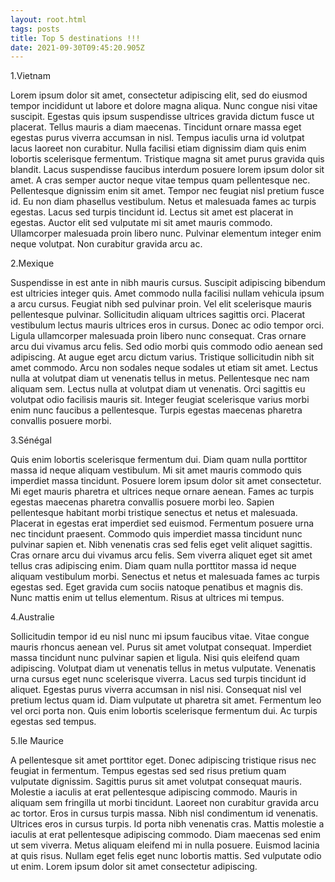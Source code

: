 ```yaml
---
layout: root.html
tags: posts
title: Top 5 destinations !!!
date: 2021-09-30T09:45:20.905Z
---
```

1.Vietnam

Lorem ipsum dolor sit amet, consectetur adipiscing elit, sed do eiusmod tempor incididunt ut labore et dolore magna aliqua. Nunc congue nisi vitae suscipit. Egestas quis ipsum suspendisse ultrices gravida dictum fusce ut placerat. Tellus mauris a diam maecenas. Tincidunt ornare massa eget egestas purus viverra accumsan in nisl. Tempus iaculis urna id volutpat lacus laoreet non curabitur. Nulla facilisi etiam dignissim diam quis enim lobortis scelerisque fermentum. Tristique magna sit amet purus gravida quis blandit. Lacus suspendisse faucibus interdum posuere lorem ipsum dolor sit amet. A cras semper auctor neque vitae tempus quam pellentesque nec. Pellentesque dignissim enim sit amet. Tempor nec feugiat nisl pretium fusce id. Eu non diam phasellus vestibulum. Netus et malesuada fames ac turpis egestas. Lacus sed turpis tincidunt id. Lectus sit amet est placerat in egestas. Auctor elit sed vulputate mi sit amet mauris commodo. Ullamcorper malesuada proin libero nunc. Pulvinar elementum integer enim neque volutpat. Non curabitur gravida arcu ac.



  2.Mexique

Suspendisse in est ante in nibh mauris cursus. Suscipit adipiscing bibendum est ultricies integer quis. Amet commodo nulla facilisi nullam vehicula ipsum a arcu cursus. Feugiat nibh sed pulvinar proin. Vel elit scelerisque mauris pellentesque pulvinar. Sollicitudin aliquam ultrices sagittis orci. Placerat vestibulum lectus mauris ultrices eros in cursus. Donec ac odio tempor orci. Ligula ullamcorper malesuada proin libero nunc consequat. Cras ornare arcu dui vivamus arcu felis. Sed odio morbi quis commodo odio aenean sed adipiscing. At augue eget arcu dictum varius. Tristique sollicitudin nibh sit amet commodo. Arcu non sodales neque sodales ut etiam sit amet. Lectus nulla at volutpat diam ut venenatis tellus in metus. Pellentesque nec nam aliquam sem. Lectus nulla at volutpat diam ut venenatis. Orci sagittis eu volutpat odio facilisis mauris sit. Integer feugiat scelerisque varius morbi enim nunc faucibus a pellentesque. Turpis egestas maecenas pharetra convallis posuere morbi.



3.Sénégal

Quis enim lobortis scelerisque fermentum dui. Diam quam nulla porttitor massa id neque aliquam vestibulum. Mi sit amet mauris commodo quis imperdiet massa tincidunt. Posuere lorem ipsum dolor sit amet consectetur. Mi eget mauris pharetra et ultrices neque ornare aenean. Fames ac turpis egestas maecenas pharetra convallis posuere morbi leo. Sapien pellentesque habitant morbi tristique senectus et netus et malesuada. Placerat in egestas erat imperdiet sed euismod. Fermentum posuere urna nec tincidunt praesent. Commodo quis imperdiet massa tincidunt nunc pulvinar sapien et. Nibh venenatis cras sed felis eget velit aliquet sagittis. Cras ornare arcu dui vivamus arcu felis. Sem viverra aliquet eget sit amet tellus cras adipiscing enim. Diam quam nulla porttitor massa id neque aliquam vestibulum morbi. Senectus et netus et malesuada fames ac turpis egestas sed. Eget gravida cum sociis natoque penatibus et magnis dis. Nunc mattis enim ut tellus elementum. Risus at ultrices mi tempus.



4.Australie

Sollicitudin tempor id eu nisl nunc mi ipsum faucibus vitae. Vitae congue mauris rhoncus aenean vel. Purus sit amet volutpat consequat. Imperdiet massa tincidunt nunc pulvinar sapien et ligula. Nisi quis eleifend quam adipiscing. Volutpat diam ut venenatis tellus in metus vulputate. Venenatis urna cursus eget nunc scelerisque viverra. Lacus sed turpis tincidunt id aliquet. Egestas purus viverra accumsan in nisl nisi. Consequat nisl vel pretium lectus quam id. Diam vulputate ut pharetra sit amet. Fermentum leo vel orci porta non. Quis enim lobortis scelerisque fermentum dui. Ac turpis egestas sed tempus.



5.Ile Maurice

A pellentesque sit amet porttitor eget. Donec adipiscing tristique risus nec feugiat in fermentum. Tempus egestas sed sed risus pretium quam vulputate dignissim. Sagittis purus sit amet volutpat consequat mauris. Molestie a iaculis at erat pellentesque adipiscing commodo. Mauris in aliquam sem fringilla ut morbi tincidunt. Laoreet non curabitur gravida arcu ac tortor. Eros in cursus turpis massa. Nibh nisl condimentum id venenatis. Ultrices eros in cursus turpis. Id porta nibh venenatis cras. Mattis molestie a iaculis at erat pellentesque adipiscing commodo. Diam maecenas sed enim ut sem viverra. Metus aliquam eleifend mi in nulla posuere. Euismod lacinia at quis risus. Nullam eget felis eget nunc lobortis mattis. Sed vulputate odio ut enim. Lorem ipsum dolor sit amet consectetur adipiscing.